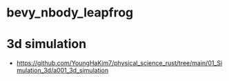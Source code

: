 # bevy_nbody_leapfrog



# 3d simulation
- https://github.com/YoungHaKim7/physical_science_rust/tree/main/01_Simulation_3d/a001_3d_simulation

